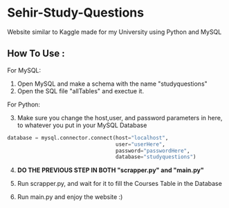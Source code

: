 # Sehir-Study-Questions

Website similar to Kaggle made for my University using Python and MySQL

## How To Use :

For MySQL:

1. Open MySQL and make a schema with the name "studyquestions"
2. Open the SQL file "allTables" and exectue it.

For Python:

3. Make sure you change the host,user, and password parameters in here, to whatever you put in your MySQL Database
```python
database = mysql.connector.connect(host="localhost",
                                   user="userHere",
                                   password="passwordHere",
                                   database="studyquestions")
 ```

4. **DO THE PREVIOUS STEP IN BOTH "scrapper.py" and "main.py"**

5. Run scrapper.py, and wait for it to fill the Courses Table in the Database

6. Run main.py and enjoy the website :)
